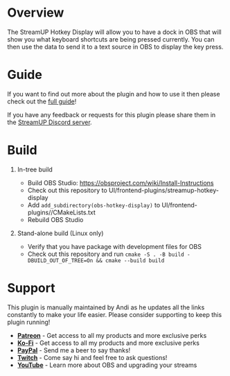 # Overview​
The StreamUP Hotkey Display will allow you to have a dock in OBS that will show you what keyboard shortcuts are being pressed currently. You can then use the data to send it to a text source in OBS to display the key press.

# Guide​
If you want to find out more about the plugin and how to use it then please check out the [full guide](https://streamup.notion.site/OBS-Hotkey-Display-53b513b427e8425eb584bdc408117daa)!

If you have any feedback or requests for this plugin please share them in the [StreamUP Discord server](https://discord.com/invite/RnDKRaVCEu?).

# Build
1. In-tree build
    - Build OBS Studio: https://obsproject.com/wiki/Install-Instructions
    - Check out this repository to UI/frontend-plugins/streamup-hotkey-display
    - Add `add_subdirectory(obs-hotkey-display)` to UI/frontend-plugins//CMakeLists.txt
    - Rebuild OBS Studio

1. Stand-alone build (Linux only)
    - Verify that you have package with development files for OBS
    - Check out this repository and run `cmake -S . -B build -DBUILD_OUT_OF_TREE=On && cmake --build build`

# Support
This plugin is manually maintained by Andi as he updates all the links constantly to make your life easier. Please consider supporting to keep this plugin running!
- [**Patreon**](https://www.patreon.com/Andilippi) - Get access to all my products and more exclusive perks
- [**Ko-Fi**](https://ko-fi.com/andilippi) - Get access to all my products and more exclusive perks
- [**PayPal**](https://www.paypal.me/andilippi) - Send me a beer to say thanks!
- [**Twitch**](https://www.twitch.tv/andilippi) - Come say hi and feel free to ask questions!
- [**YouTube**](https://www.youtube.com/andilippi) - Learn more about OBS and upgrading your streams

